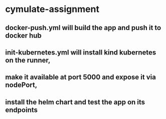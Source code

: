 # cymulate-assignment

## docker-push.yml will build the app and push it to docker hub

## init-kubernetes.yml will install kind kubernetes on the runner,
## make it available at port 5000 and expose it via nodePort,
## install the helm chart and test the app on its endpoints



